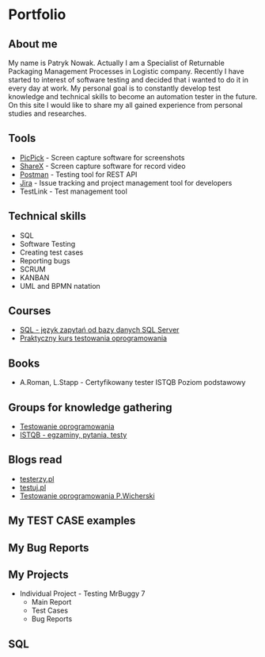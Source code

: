 # Portfolio
## About me
My name is Patryk Nowak. Actually I am a Specialist of Returnable Packaging Management Processes in Logistic company. Recently I have started to interest of software testing and decided that i wanted to do it in every day at work. My personal goal is to constantly develop test knowledge and technical skills to become an automation tester in the future. On this site I would like to share my all gained experience from personal studies and researches.
## Tools
* [PicPick](https://picpick.app/pl/) - Screen capture software for screenshots
* [ShareX](https://getsharex.com) - Screen capture software for record video
* [Postman](https://www.postman.com) - Testing tool for REST API
* [Jira](https://www.atlassian.com/pl/software/jira) - Issue tracking and project management tool for developers
* TestLink - Test management tool
## Technical skills
* SQL
* Software Testing
* Creating test cases
* Reporting bugs
* SCRUM
* KANBAN
* UML and BPMN natation
## Courses
* [SQL - język zapytań od bazy danych SQL Server](https://www.udemy.com/course/kurs-sql)
* [Praktyczny kurs testowania oprogramowania](https://www.udemy.com/course/praktyczny-kurs-testowania-oprogramowania)
## Books
* A.Roman, L.Stapp - Certyfikowany tester ISTQB Poziom podstawowy
## Groups for knowledge gathering
* [Testowanie oprogramowania](https://www.facebook.com/groups/TestowanieOprogramowania)
* [ISTQB - egzaminy, pytania, testy](https://www.facebook.com/groups/194288250951242)
## Blogs read
* [testerzy.pl](https://testerzy.pl)
* [testuj.pl](https://testuj.pl/blog/)
* [Testowanie oprogramowania P.Wicherski](https://pwicherski.gitbook.io/testowanie-oprogramowania/)
## My TEST CASE examples
## My Bug Reports
## My Projects
* Individual Project - Testing MrBuggy 7
  * Main Report
  * Test Cases
  * Bug Reports 
## SQL
